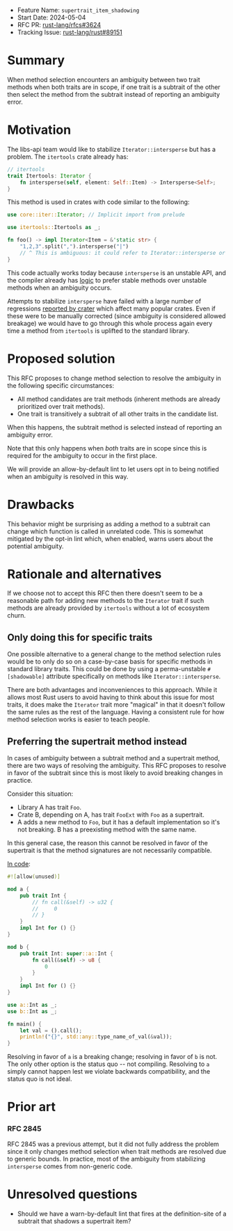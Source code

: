 - Feature Name: `supertrait_item_shadowing`
- Start Date: 2024-05-04
- RFC PR: [rust-lang/rfcs#3624](https://github.com/rust-lang/rfcs/pull/3624)
- Tracking Issue: [rust-lang/rust#89151](https://github.com/rust-lang/rust/issues/89151)

# Summary
[summary]: #summary

When method selection encounters an ambiguity between two trait methods when both traits are in scope, if one trait is a subtrait of the other then select the method from the subtrait instead of reporting an ambiguity error.

# Motivation
[motivation]: #motivation

The libs-api team would like to stabilize `Iterator::intersperse` but has a problem. The `itertools` crate already has:

```rust
// itertools
trait Itertools: Iterator {
    fn intersperse(self, element: Self::Item) -> Intersperse<Self>;
}
```

This method is used in crates with code similar to the following:

```rust
use core::iter::Iterator; // Implicit import from prelude

use itertools::Itertools as _;

fn foo() -> impl Iterator<Item = &'static str> {
    "1,2,3".split(",").intersperse("|")
    // ^ This is ambiguous: it could refer to Iterator::intersperse or Itertools::intersperse
}
```

This code actually works today because `intersperse` is an unstable API, and the compiler already has [logic](https://github.com/rust-lang/rust/pull/48552) to prefer stable methods over unstable methods when an ambiguity occurs.

Attempts to stabilize `intersperse` have failed with a large number of regressions [reported by crater](https://github.com/rust-lang/rust/issues/88967) which affect many popular crates. Even if these were to be manually corrected (since ambiguity is considered allowed breakage) we would have to go through this whole process again every time a method from `itertools` is uplifted to the standard library.

# Proposed solution
[proposed-solution]: #proposed-solution

This RFC proposes to change method selection to resolve the ambiguity in the following specific circumstances:

- All method candidates are trait methods (inherent methods are already prioritized over trait methods).
- One trait is transitively a subtrait of all other traits in the candidate list.

When this happens, the subtrait method is selected instead of reporting an ambiguity error.

Note that this only happens when *both* traits are in scope since this is required for the ambiguity to occur in the first place.

We will provide an allow-by-default lint to let users opt in to being notified when an ambiguity is resolved in this way.

# Drawbacks
[drawbacks]: #drawbacks

This behavior might be surprising as adding a method to a subtrait can change which function is called in unrelated code. This is somewhat mitigated by the opt-in lint which, when enabled, warns users about the potential ambiguity.

# Rationale and alternatives
[rationale-and-alternatives]: #rationale-and-alternatives

If we choose not to accept this RFC then there doesn't seem to be a reasonable path for adding new methods to the `Iterator` trait if such methods are already provided by `itertools` without a lot of ecosystem churn.

## Only doing this for specific traits

One possible alternative to a general change to the method selection rules would be to only do so on a case-by-case basis for specific methods in standard library traits. This could be done by using a perma-unstable `#[shadowable]` attribute specifically on methods like `Iterator::intersperse`.

There are both advantages and inconveniences to this approach. While it allows most Rust users to avoid having to think about this issue for most traits, it does make the `Iterator` trait more "magical" in that it doesn't follow the same rules as the rest of the language. Having a consistent rule for how method selection works is easier to teach people.

## Preferring the supertrait method instead

In cases of ambiguity between a subtrait method and a supertrait method, there are two ways of resolving the ambiguity. This RFC proposes to resolve in favor of the subtrait since this is most likely to avoid breaking changes in practice.

Consider this situation:

- Library A has trait `Foo`.
- Crate B, depending on A, has trait `FooExt` with `Foo` as a supertrait.
- A adds a new method to `Foo`, but it has a default implementation so it's not breaking. B has a preexisting method with the same name.

In this general case, the reason this cannot be resolved in favor of the supertrait is that the method signatures are not necessarily compatible.

[In code](https://play.rust-lang.org/?version=stable&mode=debug&edition=2021&gist=b3919f7a8480c445d40b18a240936a07):

```rust
#![allow(unused)]

mod a {
    pub trait Int {
        // fn call(&self) -> u32 {
        //     0
        // }
    }
    impl Int for () {}
}

mod b {
    pub trait Int: super::a::Int {
        fn call(&self) -> u8 {
            0
        }
    }
    impl Int for () {}
}

use a::Int as _;
use b::Int as _;

fn main() {
    let val = ().call();
    println!("{}", std::any::type_name_of_val(&val));
}
```

Resolving in favor of `a` is a breaking change; resolving in favor of `b` is not. The only other option is the status quo -- not compiling. Resolving to `a` simply cannot happen lest we violate backwards compatibility, and the status quo is not ideal.

# Prior art
[prior-art]: #prior-art

### RFC 2845

RFC 2845 was a previous attempt, but it did not fully address the problem since it only changes method selection when trait methods are resolved due to generic bounds. In practice, most of the ambiguity from stabilizing `intersperse` comes from non-generic code.

# Unresolved questions
[unresolved-questions]: #unresolved-questions

- Should we have a warn-by-default lint that fires at the definition-site of a subtrait that shadows a supertrait item?
